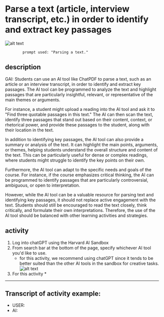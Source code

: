 # Parse a text (article, interview transcript, etc.) in order to identify and extract key passages

![alt text](https://files.slack.com/files-pri/T0HTW3H0V-F061D9NKTT2/oue_017.png?pub_secret=8cdf124a9e)

            prompt used: "Parsing a text."
            
## description
GAI: Students can use an AI tool like ChatPDF to parse a text, such as an article or an interview transcript, in order to identify and extract key passages. The AI tool can be programmed to analyze the text and highlight passages that are particularly insightful, relevant, or representative of the main themes or arguments.

For instance, a student might upload a reading into the AI tool and ask it to "Find three quotable passages in this text." The AI can then scan the text, identify three passages that stand out based on their content, context, or rhetorical power, and provide these passages to the student, along with their location in the text.

In addition to identifying key passages, the AI tool can also provide a summary or analysis of the text. It can highlight the main points, arguments, or themes, helping students understand the overall structure and content of the text. This can be particularly useful for dense or complex readings, where students might struggle to identify the key points on their own.

Furthermore, the AI tool can adapt to the specific needs and goals of the course. For instance, if the course emphasizes critical thinking, the AI can be programmed to identify passages that are particularly controversial, ambiguous, or open to interpretation.

However, while the AI tool can be a valuable resource for parsing text and identifying key passages, it should not replace active engagement with the text. Students should still be encouraged to read the text closely, think critically, and formulate their own interpretations. Therefore, the use of the AI tool should be balanced with other learning activities and strategies.

## activity
1. Log into chatGPT using the Harvard AI Sandbox
2. From search bar at the bottom of the page, specify whichever AI tool you'd like to use.
    * for this activity, we recommend using chatGPT since it tends to be better suited than the other AI tools in the sandbox for creative tasks.
![alt text](https://files.slack.com/files-pri/T0HTW3H0V-F0612HG51ND/video_to_gif__6_..gif?pub_secret=4e1c91c9ce)
3. For this activity
    * 

---

## Transcript of activity example:

* USER:
* AI: 
